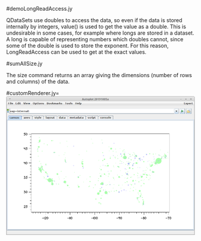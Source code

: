 #demoLongReadAccess.jy

QDataSets use doubles to access the data, so even if the data is stored internally by integers, 
value() is used to get the value as a double.  This is undesirable in some cases, for example where 
longs are stored in a dataset.  A long is capable of representing numbers which doubles cannot, since
some of the double is used to store the exponent.  For this reason, LongReadAccess can be used to get
at the exact values.

#sumAllSize.jy

The size command returns an array giving the dimensions (number of rows and columns) of the data.

#customRenderer.jy=
![image](20191010_153810.png)
